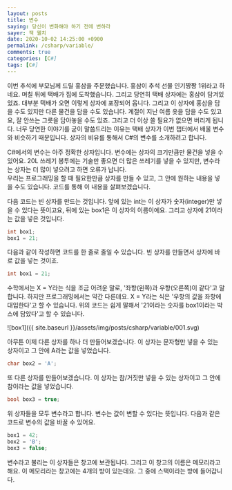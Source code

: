 ```yaml
---
layout: posts
title: 변수
saying: 당신이 변화해야 하기 전에 변하라
sayer: 잭 웰치
date: 2020-10-02 14:25:00 +0900
permalink: /csharp/variable/
comments: true
categories: [C#]
tags: [C#]
---
```


이번 추석에 부모님께 드릴 홍삼을 주문했습니다. 홍삼이 추석 선물 인기짱짱 1위라고 하네요. 며칠 뒤에 택배가 집에 도착했습니다. 그리고 당연히 택배 상자에는 홍삼이 담겨있었죠. 대부분 택배가 오면 이렇게 상자에 포장되어 옵니다. 그리고 이 상자에 홍삼을 담을 수도 있지만 다른 물건을 담을 수도 있습니다. 계절이 지난 여름 옷을 담을 수도 있고요, 잘 안쓰는 그릇을 담아놓을 수도 있죠. 그리고 더 이상 쓸 필요가 없으면 버리게 됩니다. 너무 당연한 이야기를 굳이 말씀드리는 이유는 택배 상자가 이번 챕터에서 배울 변수와 비슷하기 때문입니다. 상자의 비유를 통해서 C#의 변수를 소개하려고 합니다.

C#에서의 변수는 아주 정확한 상자입니다. 변수에는 상자의 크기만큼만 물건을 넣을 수 있어요. 20L 쓰레기 봉투에는 기술만 좋으면 더 많은 쓰레기를 넣을 수 있지만, 변수라는 상자는 더 많이 넣으려고 하면 오류가 납니다.<br />
우리는 프로그래밍을 할 때 필요한만큼 상자를 만들 수 있고, 그 안에 원하는 내용을 넣을 수도 있습니다. 코드를 통해 이 내용을 살펴보겠습니다.

다음 코드는 빈 상자를 만드는 것입니다. 앞에 있는 int는 이 상자가 숫자(integer)만 넣을 수 있다는 뜻이고요, 뒤에 있는 box1은 이 상자의 이름이에요. 그리고 상자에 21이라는 값을 넣은 것입니다.

```cs
int box1;
box1 = 21;
```

다음과 같이 작성하면 코드를 한 줄로 줄일 수 있습니다. 빈 상자를 만들면서 상자에 바로 값을 넣는 것이죠.
```cs
int box1 = 21;
```

수학에서는 X = Y라는 식을 조금 어려운 말로, '좌항(왼쪽)과 우항(오른쪽)이 같다'고 말합니다. 하지만 프로그래밍에서는 약간 다른데요. X = Y라는 식은 '우항의 값을 좌항에 대입한다'고 할 수 있습니다. 위의 코드는 쉽게 말해서 '21이라는 숫자를 box1이라는 박스에 담았다'고 할 수 있습니다.

![box1]({{ site.baseurl }}/assets/img/posts/csharp/variable/001.svg)

아무튼 이제 다른 상자를 하나 더 만들어보겠습니다. 이 상자는 문자형만 넣을 수 있는 상자이고 그 안에 A라는 값을 넣었습니다.
```cs
char box2 = 'A';
```

또 다른 상자를 만들어보겠습니다. 이 상자는 참/거짓만 넣을 수 있는 상자이고 그 안에 참이라는 값을 넣었습니다.
```cs
bool box3 = true;
```

위 상자들을 모두 변수라고 합니다. 변수는 값이 변할 수 있다는 뜻입니다. 다음과 같은 코드로 변수의 값을 바꿀 수 있어요.
```cs
box1 = 42;
box2 = 'B';
box3 = false;
```

변수라고 불리는 이 상자들은 창고에 보관됩니다. 그리고 이 창고의 이름은 메모리라고 해요. 이 메모리라는 창고에는 4개의 방이 있는데요. 그 중에 스택이라는 방에 들어갑니다.
